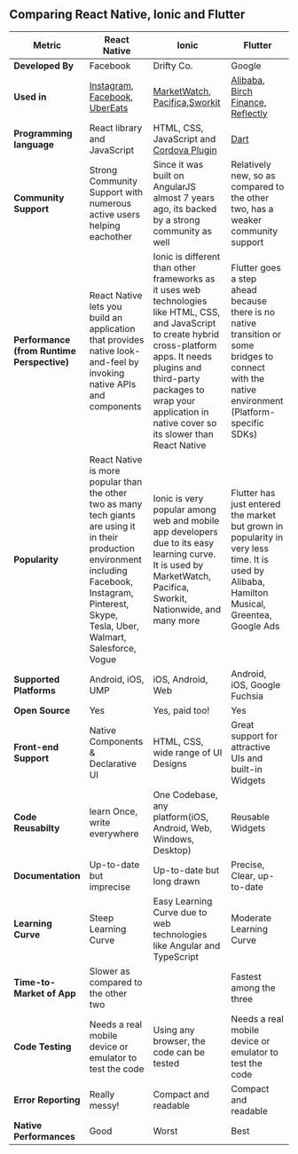 ## Comparing React Native, Ionic and Flutter

|Metric| React Native  |     Ionic     |     Flutter     |
|------| ------------- | ------------- |-----------------|
| **Developed By** | Facebook | Drifty Co.  | Google  |
| **Used in**  | [Instagram](https://www.instagram.com/), [Facebook](https://www.facebook.com/), [UberEats](https://www.ubereats.com/) |  [MarketWatch](https://www.marketwatch.com/), [Pacifica](https://www.pacificacompanies.co.in/),[Sworkit](https://sworkit.com/)  | [Alibaba](https://www.alibaba.com/?src=sem_ggl&cmpgn=8652583628&adgrp=88567885882&fditm=&tgt=kwd-14739453&locintrst=&locphyscl=9040199&mtchtyp=e&ntwrk=g&device=c&dvcmdl=&creative=406886227602&plcmnt=&plcmntcat=&p1=&p2=&aceid=&position=&gclid=CjwKCAjwwYP2BRBGEiwAkoBpAre5FTQpdiA5E2bTIXZYY3BhUuGaht4Fta1rMnaHEY7y6gWTIQ_uFRoCmcAQAvD_BwE), [Birch Finance](https://birchfinance.com/), [Reflectly](https://reflectly.app/) |
| **Programming language** |  React library and JavaScript  | HTML, CSS, JavaScript and [Cordova Plugin](https://github.com/ionic-team/cordova-plugin-ionic)  | [Dart](https://dart.dev/)  |
| **Community Support**  | Strong Community Support with numerous active users helping eachother  | Since it was built on AngularJS almost 7 years ago, its backed by a strong community as well |  Relatively new, so as compared to the other two, has a weaker community support |
| **Performance (from Runtime Perspective)**| React Native lets you build an application that provides native look-and-feel by invoking native APIs and components |    Ionic is different than other frameworks as it uses web technologies like HTML, CSS, and JavaScript to create hybrid cross-platform apps. It needs plugins and third-party packages to wrap your application in native cover so its slower than React Native |  Flutter goes a step ahead because there is no native transition or some bridges to connect with the native environment (Platform-specific SDKs)  |
| **Popularity**  | React Native is more popular than the other two as many tech giants are using it in their production environment including Facebook, Instagram, Pinterest, Skype, Tesla, Uber, Walmart, Salesforce, Vogue | Ionic is very popular among web and mobile app developers due to its easy learning curve. It is used by MarketWatch, Pacifica, Sworkit, Nationwide, and many more | Flutter has just entered the market but grown in popularity in very less time. It is used by Alibaba, Hamilton Musical, Greentea, Google Ads  | 
| **Supported Platforms** | Android, iOS, UMP | iOS, Android, Web  | Android, iOS, Google Fuchsia  |
| **Open Source** | Yes | Yes, paid too! | Yes |
| **Front-end Support** | Native Components & Declarative UI  | HTML, CSS, wide range of UI Designs | Great support for attractive UIs and built-in Widgets |
| **Code Reusabilty** | learn Once, write everywhere  | One Codebase, any platform(iOS, Android, Web, Windows, Desktop)  | Reusable Widgets  |
|**Documentation**| Up-to-date but imprecise  |   Up-to-date but long drawn | Precise, Clear, up-to-date  |
| **Learning Curve**  | Steep Learning Curve |  Easy Learning Curve due to web technologies like Angular and TypeScript | Moderate Learning Curve |
|**Time-to-Market of App**| Slower as compared to the other two | | Fastest among the three |
|**Code Testing**|  Needs a real mobile device or emulator to test the code | Using any browser, the code can be tested | Needs a real mobile device or emulator to test the code   |
|**Error Reporting**| Really messy! | Compact and readable  | Compact and readable  |
| **Native Performances**  |  Good  | Worst | Best  |  


